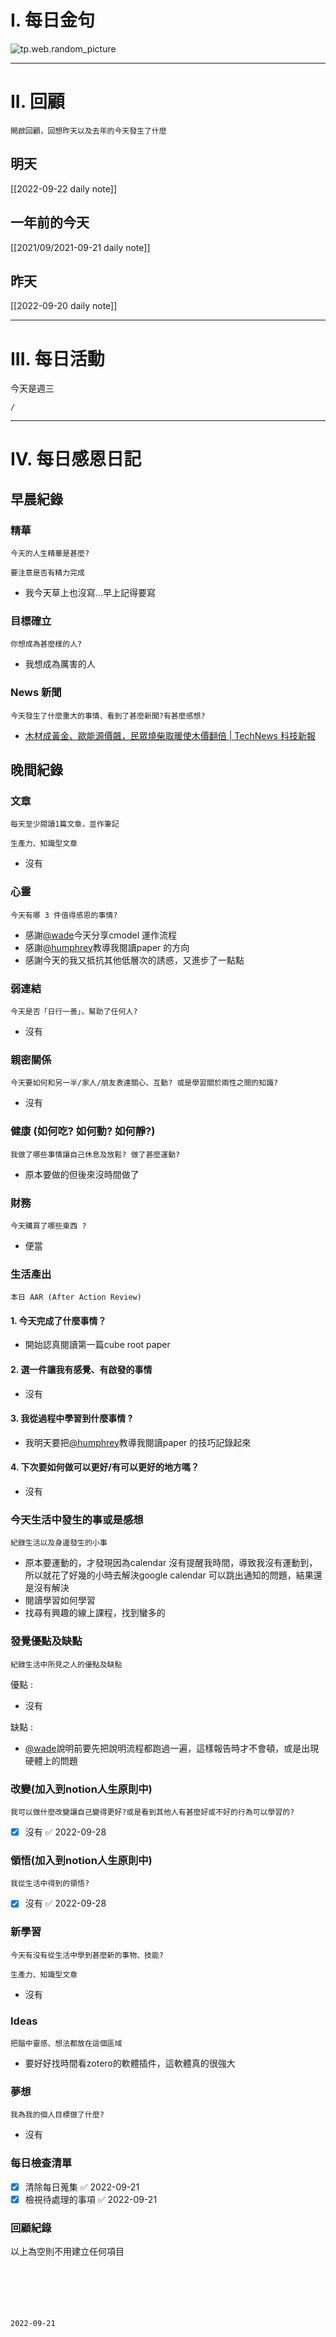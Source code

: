 # I. 每日金句
![tp.web.random_picture](https://images.unsplash.com/photo-1662759514211-5fa24faafb9b?crop=entropy&cs=tinysrgb&fit=crop&fm=jpg&h=1080&ixid=MnwxfDB8MXxyYW5kb218MHx8fHx8fHx8MTY2Mzc3Mjc3MA&ixlib=rb-1.2.1&q=80&w=1920) 

---

# II. 回顧
```note-brown
開啟回顧，回想昨天以及去年的今天發生了什麼
```

## 明天
[[2022-09-22 daily note]]

## 一年前的今天
[[2021/09/2021-09-21 daily note]]

## 昨天
[[2022-09-20 daily note]] 


---
# III. 每日活動
今天是週三
```ActivityHistory
/

```

---
# IV. 每日感恩日記
## 早晨紀錄
### 精華
```note-brown
今天的人生精華是甚麼?
```
```note-red
要注意是否有精力完成
```
- 我今天草上也沒寫...早上記得要寫

### 目標確立
```note-brown
你想成為甚麼樣的人?
```
- 我想成為厲害的人

### News 新聞
```note-brown
今天發生了什麼重大的事情、看到了甚麼新聞?有甚麼感想?
```
- [木材成黃金、歐能源價飆，民眾燒柴取暖使木價翻倍 | TechNews 科技新報](https://finance.technews.tw/2022/09/20/europeans-burn-firewood-to-heat-double-the-price-of-wood/)

## 晚間紀錄
### 文章
```note-brown
每天至少閱讀1篇文章，並作筆記
```

```note-blue
生產力、知識型文章
```
- 沒有

### 心靈
```note-brown
今天有哪 3 件值得感恩的事情?
```
- 感謝[@wade](@wade)今天分享cmodel 運作流程
- 感謝[@humphrey](@humphrey.md)教導我閱讀paper 的方向
- 感謝今天的我又抵抗其他低層次的誘惑，又進步了一點點

### 弱連結
```note-brown
今天是否「日行一善」，幫助了任何人?
```
- 沒有

### 親密關係
```note-brown
今天要如何和另一半/家人/朋友表達關心、互動? 或是學習關於兩性之間的知識?
```
- 沒有

### 健康 (如何吃? 如何動? 如何靜?)
```note-brown
我做了哪些事情讓自己休息及放鬆? 做了甚麼運動?
```
- 原本要做的但後來沒時間做了

### 財務
```note-brown
今天購買了哪些東西 ?
```
- 便當

### 生活產出
```note-brown
本日 AAR (After Action Review)
```

#### 1. 今天完成了什麼事情？ 
- 開始認真閱讀第一篇cube root paper 

#### 2. 選一件讓我有感覺、有啟發的事情 
- 沒有

#### 3. 我從過程中學習到什麼事情 ? 
- 我明天要把[@humphrey](@humphrey.md)教導我閱讀paper 的技巧記錄起來

#### 4. 下次要如何做可以更好/有可以更好的地方嗎？
- 沒有

### 今天生活中發生的事或是感想
```note-brown
紀錄生活以及身邊發生的小事
```
- 原本要運動的，才發現因為calendar 沒有提醒我時間，導致我沒有運動到，所以就花了好幾的小時去解決google calendar 可以跳出通知的問題，結果還是沒有解決
- 閱讀學習如何學習
- 找尋有興趣的線上課程，找到蠻多的

### 發覺優點及缺點
```note-brown
紀錄生活中所見之人的優點及缺點
```
優點 : 
- 沒有

缺點 : 
- [@wade](@wade)說明前要先把說明流程都跑過一遍，這樣報告時才不會頓，或是出現硬體上的問題

### 改變(加入到notion人生原則中)
```note-brown
我可以做什麼改變讓自己變得更好?或是看到其他人有甚麼好或不好的行為可以學習的?
```
- [x] 沒有 ✅ 2022-09-28

### 領悟(加入到notion人生原則中)
```note-brown
我從生活中得到的領悟?
```
- [x] 沒有 ✅ 2022-09-28

### 新學習
```note-brown
今天有沒有從生活中學到甚麼新的事物、技能?
```

```note-blue
生產力、知識型文章
```
- 沒有


### Ideas
```note-brown
把腦中靈感、想法都放在這個區域
```
- 要好好找時間看zotero的軟體插件，這軟體真的很強大

### 夢想
```note-brown
我為我的個人目標做了什麼?
```
- 沒有

### 每日檢查清單
- [x] 清除每日蒐集 ✅ 2022-09-21
- [x] 檢視待處理的事項 ✅ 2022-09-21
 
### 回顧紀錄

以上為空則不用建立任何項目


###  
```
 
```

###  
#### 
```

```
#### 
```

```

#### 

```
2022-09-21
```

